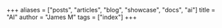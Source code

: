 +++
aliases = ["posts", "articles", "blog", "showcase", "docs", "ai"]
title = "AI"
author = "James M"
tags = ["index"]
+++
